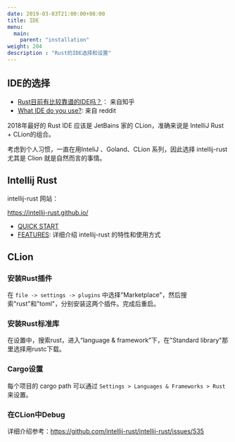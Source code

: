 ```yaml
---
date: 2019-03-03T21:00:00+08:00
title: IDE
menu:
  main:
    parent: "installation"
weight: 204
description : "Rust的IDE选择和设置"
---
```


## IDE的选择

- [Rust目前有比较靠谱的IDE吗？](https://www.zhihu.com/question/40914986)： 来自知乎
- [What IDE do you use?](https://www.reddit.com/r/rust/comments/7vgelh/what_ide_do_you_use/): 来自 reddit

2018年最好的 Rust IDE 应该是 JetBains 家的 CLion，准确来说是 IntelliJ Rust + CLion的组合。

考虑到个人习惯，一直在用InteliJ 、Goland、CLion 系列，因此选择 intellij-rust尤其是 Clion 就是自然而言的事情。

## Intellij Rust

intellij-rust 网站：

https://intellij-rust.github.io/

- [QUICK START](https://intellij-rust.github.io/docs/quick-start.html)
- [FEATURES](https://intellij-rust.github.io/features/): 详细介绍 intellij-rust 的特性和使用方式 

## CLion

### 安装Rust插件

在 `file -> settings -> plugins` 中选择"Marketplace"，然后搜索"rust"和"toml"，分别安装这两个插件。完成后重启。

### 安装Rust标准库

在设置中，搜索rust，进入“language & framework”下，在"Standard library"那里选择用rustc下载。

### Cargo设置

每个项目的 cargo path 可以通过 `Settings > Languages & Frameworks > Rust` 来设置。

### 在CLion中Debug

详细介绍参考：https://github.com/intellij-rust/intellij-rust/issues/535